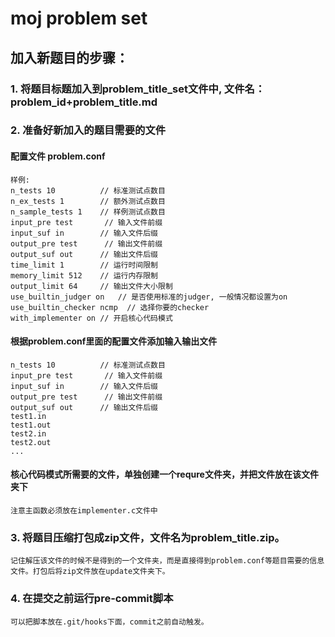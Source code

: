 # moj problem set  


## 加入新题目的步骤：

### 1. 将题目标题加入到problem_title_set文件中, 文件名：problem_id+problem_title.md  

### 2. 准备好新加入的题目需要的文件  
#### 配置文件 problem.conf  
    样例:  
    n_tests 10          // 标准测试点数目  
    n_ex_tests 1        // 额外测试点数目  
    n_sample_tests 1    // 样例测试点数目  
    input_pre test       // 输入文件前缀  
    input_suf in        // 输入文件后缀  
    output_pre test      // 输出文件前缀  
    output_suf out      // 输出文件后缀
    time_limit 1        // 运行时间限制
    memory_limit 512    // 运行内存限制
    output_limit 64     // 输出文件大小限制
    use_builtin_judger on   // 是否使用标准的judger, 一般情况都设置为on
    use_builtin_checker ncmp  // 选择你要的checker
    with_implementer on // 开启核心代码模式


#### 根据problem.conf里面的配置文件添加输入输出文件  
    n_tests 10          // 标准测试点数目 
    input_pre test       // 输入文件前缀  
    input_suf in        // 输入文件后缀  
    output_pre test      // 输出文件前缀  
    output_suf out      // 输出文件后缀  
    test1.in   
    test1.out  
    test2.in  
    test2.out  
    ...

#### 核心代码模式所需要的文件，单独创建一个requre文件夹，并把文件放在该文件夹下  
    注意主函数必须放在implementer.c文件中


### 3. 将题目压缩打包成zip文件，文件名为problem_title.zip。
    记住解压该文件的时候不是得到的一个文件夹，而是直接得到problem.conf等题目需要的信息文件。打包后将zip文件放在update文件夹下。


### 4. 在提交之前运行pre-commit脚本
    可以把脚本放在.git/hooks下面，commit之前自动触发。